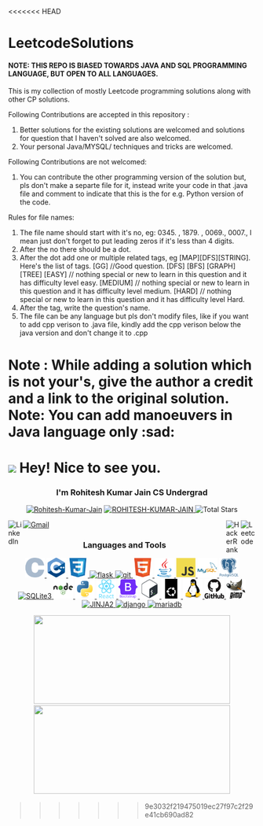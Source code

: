 <<<<<<< HEAD
# LeetcodeSolutions
#### NOTE: THIS REPO IS BIASED TOWARDS JAVA AND SQL PROGRAMMING LANGUAGE, BUT OPEN TO ALL LANGUAGES. 

This is my collection of mostly Leetcode programming solutions along with other CP solutions. 

Following Contributions are accepted in this repository : 

1) Better solutions for the existing solutions are welcomed and solutions for question that I haven't solved are also welcomed.
2) Your personal Java/MYSQL/ techniques and tricks are welcomed. 

Following Contributions are not welcomed:
1) You can contribute the other programming version of the solution but, pls don't make a separte file for it, instead write your code in that .java file and comment to indicate that this is the for e.g. Python version of the code. 

Rules for file names:
1) The file name should start with it's no, eg: 0345. , 1879. , 0069., 0007., I mean just don't forget to put leading zeros if it's less than 4 digits. 
2) After the no there should be a dot. 
3) After the dot add one or multiple related tags, eg [MAP][DFS][STRING].
	Here's the list of tags.
	[GG] //Good question.
	[DFS]
	[BFS]
	[GRAPH]
	[TREE]
	[EASY] // nothing special or new to learn in this question and it has difficulty level easy.
	[MEDIUM] // nothing special or new to learn in this question and it has difficulty level medium.
	[HARD] // nothing special or new to learn in this question and it has difficulty level Hard.
4) After the tag, write the question's name. 
5) The file can be any language but pls don't modify files, like if you want to add cpp verison to .java file, kindly add the cpp verison below the java version and don't change it to .cpp 


Note : While adding a solution which is not your's, give the author a credit and a link to the original solution. 
Note: You can add manoeuvers in Java language only :sad:
=======
<h1><img src="https://emojis.slackmojis.com/emojis/images/1531849430/4246/blob-sunglasses.gif?1531849430" width="30"/> Hey! Nice to see you.</h1>
<h3 align="center">I'm Rohitesh Kumar Jain CS Undergrad <!--  from Noida, India <img src="https://media.giphy.com/media/VgCDAzcKvsR6OM0uWg/giphy.gif" width="50" draggable="false" --></h3> 

<p align="center"> 
	<a href="https://github.com/Rohitesh-Kumar-Jain"><img src="https://komarev.com/ghpvc/?username=ROHITESH-KUMAR-JAIN" alt="Rohitesh-Kumar-Jain"/></a>
	<a href="https://github.com/Rohitesh-Kumar-Jain?tab=repositories"><img src="https://badges.pufler.dev/repos/ROHITESH-KUMAR-JAIN" alt="ROHITESH-KUMAR-JAIN" /> </a>
	<img src="https://img.shields.io/github/stars/ROHITESH-KUMAR-JAIN?label=Stars" alt="Total Stars">
</p>

[<img align="left" alt="LinkedIn" width="30px" src="https://www.flaticon.com/svg/static/icons/svg/174/174857.svg" />](https://www.linkedin.com/in/rohitesh-jain-490b2b188/)
[<img alt="Gmail" src="https://www.flaticon.com/svg/static/icons/svg/888/888853.svg" width="30px">](mailto:codepool20@gmail.com)
[<img align="right" alt="Leetcode" width="30px" src="https://github.com/simple-icons/simple-icons/blob/develop/icons/leetcode.svg" />](https://leetcode.com/Kumar-Jain/)
[<img align="right" alt="HackerRank" width="30px" src="https://github.com/simple-icons/simple-icons/blob/develop/icons/hackerrank.svg" />](https://www.hackerrank.com/Rohitesh_Jain)
<br>


<h3 align="center">Languages and Tools </h3>
<p align="center">
    <a href="https://www.cprogramming.com/" target="_blank">
        <img
            src="https://github.com/devicons/devicon/blob/master/icons/c/c-original.svg"
            alt="c"
            width="40"
            height="40"
        />
    </a>
    <a href="https://www.w3schools.com/cpp/" target="_blank">
        <img
            src="https://github.com/devicons/devicon/blob/master/icons/cplusplus/cplusplus-original.svg"
            alt="c++"
            width="40"
            height="40"
        />
    </a>
    <a href="https://www.w3schools.com/css/" target="_blank">
        <img
            src="https://github.com/devicons/devicon/blob/master/icons/css3/css3-original.svg"
            alt="css3"
            width="40"
            height="40"
        />
    </a>
    <a href="https://flask.palletsprojects.com" target="_blank">
        <img
            src="https://www.vectorlogo.zone/logos/pocoo_flask/pocoo_flask-icon.svg"
            alt="flask"
            width="40"
            height="40"
        />
    </a>
    <a href="https://git-scm.com/" target="_blank">
        <img
            src="https://www.vectorlogo.zone/logos/git-scm/git-scm-icon.svg"
            alt="git"
            width="40"
            height="40"
        />
    </a>
    <a href="https://www.w3.org/html/" target="_blank">
        <img
            src="https://github.com/devicons/devicon/blob/master/icons/html5/html5-original.svg"
            alt="html5"
            width="40"
            height="40"
        />
    </a>
    <a href="https://www.java.com" target="_blank">
        <img
            src="https://github.com/devicons/devicon/blob/master/icons/java/java-original.svg"
            alt="java"
            width="40"
            height="40"
        />
    </a>
    <a
        href="https://developer.mozilla.org/en-US/docs/Web/JavaScript"
        target="_blank"
    >
        <img
            src="https://github.com/devicons/devicon/blob/master/icons/javascript/javascript-original.svg"
            alt="javascript"
            width="40"
            height="40"
        />
    </a>
    <a href="https://www.mysql.com/" target="_blank">
        <img
            src="https://github.com/devicons/devicon/blob/master/icons/mysql/mysql-original-wordmark.svg"
            alt="mysql"
            width="40"
            height="40"
        />
    </a>
    <a href="https://www.postgresql.org" target="_blank">
        <img
            src="https://github.com/devicons/devicon/blob/master/icons/postgresql/postgresql-plain-wordmark.svg"
            alt="PostgreSQL"
            width="40"
            height="40"
        />
    </a>
    <a href="https://www.sqlite.org/index.html" target="_blank">
        <img
            src="https://www.vectorlogo.zone/logos/sqlite/sqlite-icon.svg"
            alt="SQLite3"
            width="40"
            height="40"
        />
    </a>
    <a href="https://nodejs.org" target="_blank">
        <img
            src="https://github.com/devicons/devicon/blob/master/icons/nodejs/nodejs-original-wordmark.svg"
            alt="nodejs"
            width="40"
            height="40"
        />
    </a>
    <a href="https://www.python.org" target="_blank">
        <img
            src="https://github.com/devicons/devicon/blob/master/icons/python/python-original.svg"
            alt="python"
            width="40"
            height="40"
        />
    </a>
    <a href="https://reactjs.org/" target="_blank">
        <img
            src="https://github.com/devicons/devicon/blob/master/icons/react/react-original-wordmark.svg"
            alt="react"
            width="40"
            height="40"
        />
    </a>
    <a href="https://getbootstrap.com/docs/4.0/getting-started/introduction/" target="_blank">
        <img
            src="https://github.com/devicons/devicon/blob/master/icons/bootstrap/bootstrap-plain-wordmark.svg"
            alt="Bootstrap"
            width="40"
            height="40"
        />
    </a>
    <a href="https://www.gnu.org/software/bash/" target="_blank">
        <img
            src="https://github.com/devicons/devicon/blob/master/icons/bash/bash-original.svg"
            alt="Bash"
            width="40"
            height="40"
        />
    </a>
    <a href="https://ubuntu.com/" target="_blank">
        <img
            src="https://github.com/devicons/devicon/blob/master/icons/ubuntu/ubuntu-plain.svg"
            alt="Ubuntu"
            width="40"
            height="40"
        />
    </a>
	<a href="https://www.linux.org/" target="_blank">
        <img
            src="https://github.com/devicons/devicon/blob/master/icons/linux/linux-original.svg"
            alt="Linux"
            width="40"
            height="40"
        />
    </a>
	<a href="https://github.com/" target="_blank">
        <img
            src="https://github.com/devicons/devicon/blob/master/icons/github/github-original-wordmark.svg"
            alt="Github"
            width="40"
            height="40"
        />
    </a>
	<a href="https://www.gimp.org/" target="_blank">
        <img
            src="https://github.com/devicons/devicon/blob/master/icons/gimp/gimp-original-wordmark.svg"
            alt="GIMP"
            width="40"
            height="40"
        />
    </a>
	<a href="https://jinja.palletsprojects.com/en/2.11.x/" target="_blank">
        <img
            src="https://www.vectorlogo.zone/logos/pocoo_jinja/pocoo_jinja-icon.svg"
            alt="JINJA2"
            width="40"
            height="40"
        />
    </a>
	<a href="https://www.djangoproject.com/" target="_blank">
        <img
            src="https://www.vectorlogo.zone/logos/djangoproject/djangoproject-icon.svg"
            alt="django"
            width="40"
            height="40"
        />
    </a>
	<a href="https://mariadb.org/" target="_blank">
        <img
            src="https://www.vectorlogo.zone/logos/mariadb/mariadb-icon.svg"
            alt="mariadb"
            width="40"
            height="40"
        />
    </a>
	

</p>

<p align="center">
    <img
        height="180em"
	 width="400em"
        src="https://github-readme-stats.vercel.app/api?username=ROHITESH-KUMAR-JAIN&show_icons=true&hide_border=true&theme=tokyonight"
    />
    <img
        height="180em"
	width="400em"
        src="https://github-readme-stats.vercel.app/api/top-langs/?username=ROHITESH-KUMAR-JAIN&show_icons=true&hide_border=true&layout=compact&langs_count=8&theme=tokyonight"
    />
</p>
































<!--
**Rohitesh-Kumar-Jain/Rohitesh-Kumar-Jain** is a ✨ _special_ ✨ repository because its `README.md` (this file) appears on your GitHub profile.

<h3 align="center">
    :computer: I’m currently working on
    <a href="https://www.luismc.com/omw/omw"
        >Open Multilingual Wordent 2.0</a
    >
</h3>

<p align="center">
    <a
        href="https://www.linkedin.com/in/rohitesh-jain-490b2b188/"
        target="_blank"
        ><img
            alt="LinkedIn"
            src="https://img.shields.io/badge/LinkedIn-0077B5.svg?&style=for-the-badge&logo=linkedin&logoColor=white"
    /></a>
	
</p>


---github stats in white -------------
<p align="center"> <img src="https://github-readme-stats.vercel.app/api?username=ROHITESH-KUMAR-JAIN&show_icons=true" alt="ROHITESH-KUMAR-JAIN" /> </p>
<p align="center"> <img src="https://github-readme-stats.vercel.app/api/top-langs/?username=ROHITESH-KUMAR-JAIN&layout=compact" alt="ROHITESH-KUMAR-JAIN" /> </p>

--------------------------------------


-------Skills------------
    <a href="https://www.typescriptlang.org/" target="_blank">
        <img
            src="https://devicons.github.io/devicon/devicon.git/icons/typescript/typescript-original.svg"
            alt="typescript"
            width="40"
            height="40"
        />
    </a>
        <a href="https://www.postgresql.org" target="_blank">
        <img
            src="https://devicons.github.io/devicon/devicon.git/icons/postgresql/postgresql-original-wordmark.svg"
            alt="postgresql"
            width="40"
            height="40"
        />
    </a>
        <a href="https://www.oracle.com/" target="_blank">
        <img
            src="https://devicons.github.io/devicon/devicon.git/icons/oracle/oracle-original.svg"
            alt="oracle"
            width="40"
            height="40"
        />
    </a>
        <a href="https://www.mongodb.com/" target="_blank">
        <img
            src="https://devicons.github.io/devicon/devicon.git/icons/mongodb/mongodb-original-wordmark.svg"
            alt="mongodb"
            width="40"
            height="40"
        />
    </a>
    <a href="https://kotlinlang.org" target="_blank">
        <img
            src="https://www.vectorlogo.zone/logos/kotlinlang/kotlinlang-icon.svg"
            alt="kotlin"
            width="40"
            height="40"
        />
    </a>
    <a href="https://www.linux.org/" target="_blank">
        <img
            src="https://devicons.github.io/devicon/devicon.git/icons/linux/linux-original.svg"
            alt="linux"
            width="40"
            height="40"
        />
    </a>
    
        <a href="https://graphql.org" target="_blank">
        <img
            src="https://www.vectorlogo.zone/logos/graphql/graphql-icon.svg"
            alt="graphql"
            width="40"
            height="40"
        />
    </a>
    <a href="https://flutter.dev" target="_blank">
        <img
            src="https://www.vectorlogo.zone/logos/flutterio/flutterio-icon.svg"
            alt="flutter"
            width="40"
            height="40"
        />
    </a>
    <a href="https://cloud.google.com" target="_blank">
        <img
            src="https://www.vectorlogo.zone/logos/google_cloud/google_cloud-icon.svg"
            alt="gcp"
            width="40"
            height="40"
        />
    </a>
    <a href="https://developer.android.com" target="_blank">
        <img
            src="https://devicons.github.io/devicon/devicon.git/icons/android/android-original-wordmark.svg"
            alt="android"
            width="40"
            height="40"
        />
    </a>
    <a href="https://aws.amazon.com" target="_blank">
        <img
            src="https://devicons.github.io/devicon/devicon.git/icons/amazonwebservices/amazonwebservices-original-wordmark.svg"
            alt="aws"
            width="40"
            height="40"
        />
    </a>
    <a href="https://azure.microsoft.com/en-in/" target="_blank">
        <img
            src="https://www.vectorlogo.zone/logos/microsoft_azure/microsoft_azure-icon.svg"
            alt="azure"
            width="40"
            height="40"
        />
    </a>
    <a href="https://dart.dev" target="_blank">
        <img
            src="https://www.vectorlogo.zone/logos/dartlang/dartlang-icon.svg"
            alt="dart"
            width="40"
            height="40"
        />
    </a>
    
    <a href="https://www.docker.com/" target="_blank">
        <img
            src="https://devicons.github.io/devicon/devicon.git/icons/docker/docker-original-wordmark.svg"
            alt="docker"
            width="40"
            height="40"
        />
    </a>
    <a href="https://www.elastic.co" target="_blank">
        <img
            src="https://www.vectorlogo.zone/logos/elastic/elastic-icon.svg"
            alt="elasticsearch"
            width="40"
            height="40"
        />
    </a>
    <a href="https://expressjs.com" target="_blank">
        <img
            src="https://devicons.github.io/devicon/devicon.git/icons/express/express-original-wordmark.svg"
            alt="express"
            width="40"
            height="40"
        />
    </a>
    <a href="https://firebase.google.com/" target="_blank">
        <img
            src="https://www.vectorlogo.zone/logos/firebase/firebase-icon.svg"
            alt="firebase"
            width="40"
            height="40"
        />
    </a>
Here are some ideas to get you started:

- 🔭 I’m currently working on ...
- 🌱 I’m currently learning ...
- 👯 I’m looking to collaborate on ...
- 🤔 I’m looking for help with ...
- 💬 Ask me about ...
- 📫 How to reach me: ...
- 😄 Pronouns: ...
- ⚡ Fun fact: ...
-->
>>>>>>> 9e3032f219475019ec27f97c2f29e41cb690ad82
